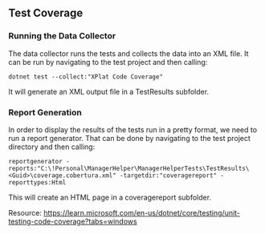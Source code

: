 ## Test Coverage
### Running the Data Collector
The data collector runs the tests and collects the data into an XML file.  It can be run by navigating to the test project and then calling:
```
dotnet test --collect:"XPlat Code Coverage" 
```
It will generate an XML output file in a TestResults subfolder.

### Report Generation
In order to display the results of the tests run in a pretty format, we need to run a report generator. That can be done by navigating to the test project directory and then calling:
```
reportgenerator -reports:"C:\!Personal\ManagerHelper\ManagerHelperTests\TestResults\<Guid>\coverage.cobertura.xml" -targetdir:"coveragereport" -reporttypes:Html
```

This will create an HTML page in a coveragereport subfolder.

Resource: https://learn.microsoft.com/en-us/dotnet/core/testing/unit-testing-code-coverage?tabs=windows